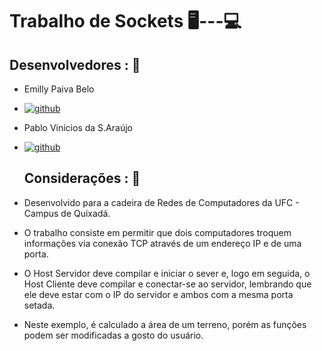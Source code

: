 # Trabalho de Sockets 🖥️---💻​

## Desenvolvedores :  👥
- Emilly Paiva Belo
- [![github](https://img.shields.io/badge/GitHub-100000?style=for-the-badge&logo=github&logoColor=white)]()

- Pablo Vinícios da S.Araújo
- [![github](https://img.shields.io/badge/GitHub-100000?style=for-the-badge&logo=github&logoColor=white)](https://github.com/PabloVini28)

  ## Considerações : 📝

- Desenvolvido para a cadeira de Redes de Computadores da UFC - Campus de Quixadá.

- O trabalho consiste em permitir que dois computadores troquem informações via conexão TCP através de um endereço IP e de uma porta.
  
- O Host Servidor deve compilar e iniciar o sever e, logo em seguida, o Host Cliente deve compilar e conectar-se ao servidor, lembrando que ele deve estar com o IP
do servidor e ambos com a mesma porta setada.

- Neste exemplo, é calculado a área de um terreno, porém as funções podem ser modificadas a gosto do usuário.
